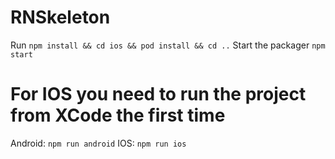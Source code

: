 # RNSkeleton

Run `npm install && cd ios && pod install && cd ..`
Start the packager `npm start`

# For IOS you need to run the project from XCode the first time

Android: `npm run android`
IOS: `npm run ios`
